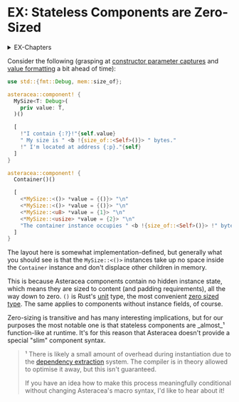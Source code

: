 # EX: Stateless Components are Zero-Sized

<details>
<summary>EX-Chapters</summary>

> EX-chapters don't contain necessary information on how to use Asteracea.
>
> However, they may contain interesting information about performance characteristics or tricks you can use to make your app more maintainable.

</details>

Consider the following (grasping at [constructor parameter]()[ captures]() and [value formatting]() a bit ahead of time):

```rust asteracea=Container
use std::{fmt::Debug, mem::size_of};

asteracea::component! {
  MySize<T: Debug>(
    priv value: T,
  )()

  [
    !"I contain {:?}!"{self.value}
    " My size is " <b !{size_of::<Self>()}> " bytes."
    !" I'm located at address {:p}."{self}
  ]
}

asteracea::component! {
  Container()()

  [
    <*MySize::<()> *value = {()}> "\n"
    <*MySize::<()> *value = {()}> "\n"
    <*MySize::<u8> *value = {1}> "\n"
    <*MySize::<usize> *value = {2}> "\n"
    "The container instance occupies " <b !{size_of::<Self>()}> !" bytes at {:p}."{self}
  ]
}
```

The layout here is somewhat implementation-defined, but generally what you should see is that the `MySize::<()>` instances take up no space inside the `Container` instance and don't displace other children in memory.

This is because Asteracea components contain no hidden instance state, which means they are sized to content (and padding requirements), all the way down to zero. `()` is Rust's [unit](https://doc.rust-lang.org/stable/std/primitive.unit.html) type, the most convenient [zero sized type](https://doc.rust-lang.org/nomicon/exotic-sizes.html#zero-sized-types-zsts). The same applies to components without instance fields, of course.

Zero-sizing is transitive and has many interesting implications, but for our purposes the most notable one is that stateless components are _almost_¹ function-like at runtime. It's for this reason that Asteracea doesn't provide a special "slim" component syntax.

> ¹ There is likely a small amount of overhead during instantiation due to the [dependency extraction](../dynamic_component/dependency_extraction.md) system.
> The compiler is in theory allowed to optimise it away, but this isn't guaranteed.
>
> If you have an idea how to make this process meaningfully conditional without changing Asteracea's macro syntax, I'd like to hear about it!
